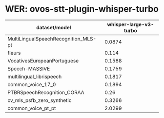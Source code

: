 
# WER: ovos-stt-plugin-whisper-turbo
|dataset/model|whisper-large-v3-turbo|
|-|-|
| MultiLingualSpeechRecognition_MLS-pt | 0.0874 |
| fleurs | 0.114 |
| VocativesEuropeanPortuguese | 0.1588 |
| Speech-MASSIVE | 0.1759 |
| multilingual_librispeech | 0.1817 |
| common_voice_17_0 | 0.1894 |
| PTBRSpeechRecognition_CORAA | 0.26 |
| cv_mls_psfb_zero_synthetic | 0.3266 |
| common_voice_pt_pt | 2.0299 |